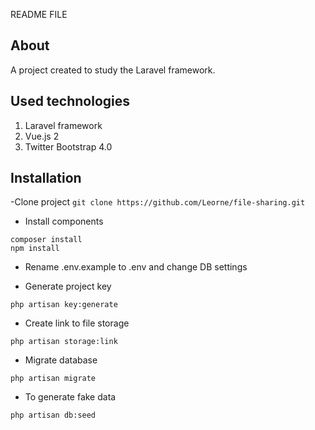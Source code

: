 README FILE

## About
A project created to study the Laravel framework.


## Used technologies
1. Laravel framework 
2. Vue.js 2
3. Twitter Bootstrap 4.0


## Installation

-Clone project
`git clone https://github.com/Leorne/file-sharing.git`

- Install components
```shell
composer install
npm install
```
- Rename .env.example to .env and change DB settings

- Generate project key

`php artisan key:generate`

- Create link to file storage

`php artisan storage:link`

- Migrate database

`php artisan migrate`

- To generate fake data

`php artisan db:seed` 

